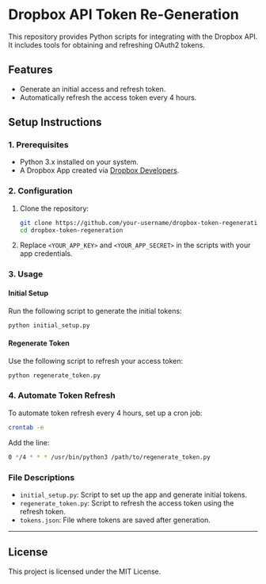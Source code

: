
# Dropbox API Token Re-Generation

This repository provides Python scripts for integrating with the Dropbox API. It includes tools for obtaining and refreshing OAuth2 tokens.

## Features
- Generate an initial access and refresh token.
- Automatically refresh the access token every 4 hours.

## Setup Instructions

### 1. Prerequisites
- Python 3.x installed on your system.
- A Dropbox App created via [Dropbox Developers](https://www.dropbox.com/developers/apps).

### 2. Configuration
1. Clone the repository:
   ```bash
   git clone https://github.com/your-username/dropbox-token-regeneration.git
   cd dropbox-token-regeneration
   ```
2. Replace `<YOUR_APP_KEY>` and `<YOUR_APP_SECRET>` in the scripts with your app credentials.

### 3. Usage

#### Initial Setup
Run the following script to generate the initial tokens:
```bash
python initial_setup.py
```

#### Regenerate Token
Use the following script to refresh your access token:
```bash
python regenerate_token.py
```

### 4. Automate Token Refresh
To automate token refresh every 4 hours, set up a cron job:
```bash
crontab -e
```
Add the line:
```bash
0 */4 * * * /usr/bin/python3 /path/to/regenerate_token.py
```

### File Descriptions
- `initial_setup.py`: Script to set up the app and generate initial tokens.
- `regenerate_token.py`: Script to refresh the access token using the refresh token.
- `tokens.json`: File where tokens are saved after generation.

---

## License
This project is licensed under the MIT License.
